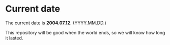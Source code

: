 # Current date

The current date is **2004.07.12.** (YYYY.MM.DD.)

This repository will be good when the world ends, so we will know how long it lasted.